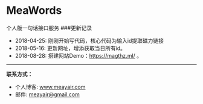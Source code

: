 # MeaWords
个人版一句话接口服务
###更新记录

* 2018-04-25: 刚刚开始写代码，核心代码为输入id提取磁力链接
* 2018-05-16: 更新网址，增添获取当日所有id。
* 2018-08-28: 搭建网站Demo：https://magthz.ml/ 。
---

**联系方式：**

* 个人博客: www.meayair.com
* 邮件: meayair@gmail.com

